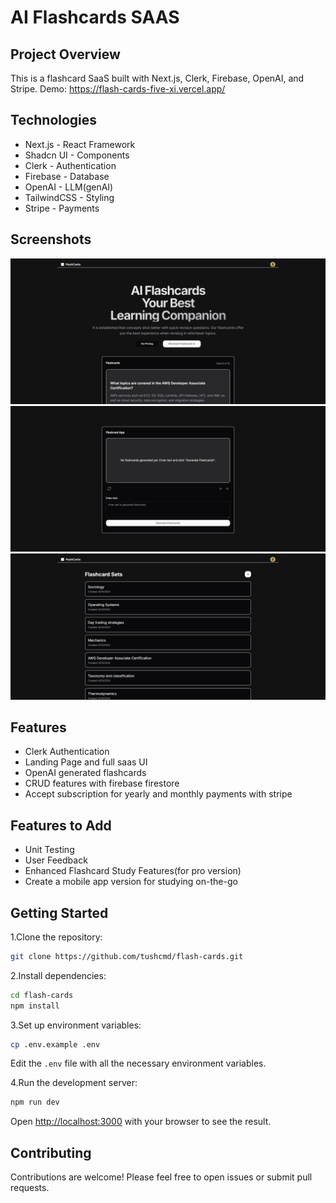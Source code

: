 # AI Flashcards SAAS

## Project Overview

This is a flashcard SaaS built with Next.js, Clerk, Firebase, OpenAI, and Stripe.
Demo: <https://flash-cards-five-xi.vercel.app/>

## Technologies

- Next.js - React Framework
- Shadcn UI - Components
- Clerk - Authentication
- Firebase - Database
- OpenAI - LLM(genAI)
- TailwindCSS - Styling
- Stripe - Payments

## Screenshots

![home page](public/_static/home.png)
![generate-page](public/_static/generate-page.png)
![flashcards-list](public/_static/flashcards-list.png)

## Features

- Clerk Authentication
- Landing Page and full saas UI
- OpenAI generated flashcards
- CRUD features with firebase firestore
- Accept subscription for yearly and monthly payments with stripe

## Features to Add

- Unit Testing
- User Feedback
- Enhanced Flashcard Study Features(for pro version)
- Create a mobile app version for studying on-the-go

## Getting Started

1.Clone the repository:

```bash
git clone https://github.com/tushcmd/flash-cards.git
```

2.Install dependencies:

```bash
cd flash-cards
npm install
```

3.Set up environment variables:

```bash
cp .env.example .env
```

Edit the `.env` file with all the necessary environment variables.

4.Run the development server:

```bash
npm run dev
```

Open [http://localhost:3000](http://localhost:3000) with your browser to see the result.

## Contributing

Contributions are welcome! Please feel free to open issues or submit pull requests.
